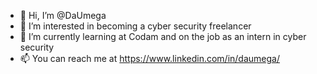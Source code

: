 - 👋 Hi, I’m @DaUmega
- 👀 I’m interested in becoming a cyber security freelancer
- 🌱 I’m currently learning at Codam and on the job as an intern in cyber security
- 📫 You can reach me at https://www.linkedin.com/in/daumega/
